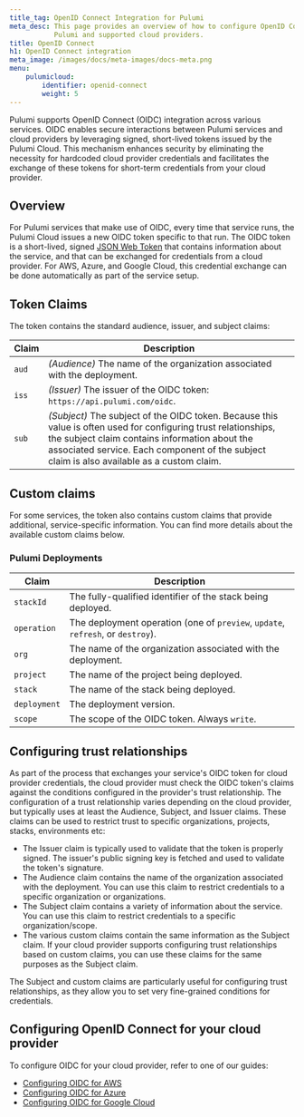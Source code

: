 ```yaml
---
title_tag: OpenID Connect Integration for Pulumi
meta_desc: This page provides an overview of how to configure OpenID Connect integration between
           Pulumi and supported cloud providers.
title: OpenID Connect
h1: OpenID Connect integration
meta_image: /images/docs/meta-images/docs-meta.png
menu:
    pulumicloud:
        identifier: openid-connect
        weight: 5
---
```


Pulumi supports OpenID Connect (OIDC) integration across various services. OIDC enables secure interactions between Pulumi services and cloud providers by leveraging signed, short-lived tokens issued by the Pulumi Cloud. This mechanism enhances security by eliminating the necessity for hardcoded cloud provider credentials and facilitates the exchange of these tokens for short-term credentials from your cloud provider.

## Overview

For Pulumi services that make use of OIDC, every time that service runs, the Pulumi Cloud issues a new OIDC token specific to that run. The OIDC token is a short-lived, signed [JSON Web Token](https://jwt.io) that contains information about the service, and that can be exchanged for credentials from a cloud provider. For AWS, Azure, and Google Cloud, this credential exchange can be done automatically as part of the service setup.

## Token Claims

The token contains the standard audience, issuer, and subject claims:

| Claim | Description                                                                                                                                                                                                                                                                                                                                                                                                                   |
|-------|-------------------------------------------------------------------------------------------------------------------------------------------------------------------------------------------------------------------------------------------------------------------------------------------------------------------------------------------------------------------------------------------------------------------------------|
| `aud` | _(Audience)_ The name of the organization associated with the deployment.                                                                                                                                                                                                                                                                                                                                                     |
| `iss` | _(Issuer)_ The issuer of the OIDC token: `https://api.pulumi.com/oidc`.                                                                                                                                                                                                                                                                                                                                                       |
| `sub` | _(Subject)_ The subject of the OIDC token. Because this value is often used for configuring trust relationships, the subject claim contains information about the associated service. Each component of the subject claim is also available as a custom claim. |

## Custom claims

For some services, the token also contains custom claims that provide additional, service-specific information. You can find more details about the available custom claims below.

### Pulumi Deployments

| Claim        | Description                                                                     |
|--------------|---------------------------------------------------------------------------------|
| `stackId`    | The fully-qualified identifier of the stack being deployed.                     |
| `operation`  | The deployment operation (one of `preview`, `update`, `refresh`, or `destroy`). |
| `org`        | The name of the organization associated with the deployment.                    |
| `project`    | The name of the project being deployed.                                         |
| `stack`      | The name of the stack being deployed.                                           |
| `deployment` | The deployment version.                                                         |
| `scope`      | The scope of the OIDC token. Always `write`.                                    |

## Configuring trust relationships

As part of the process that exchanges your service's OIDC token for cloud provider credentials, the cloud provider must check the OIDC token's claims against the conditions configured in the provider's trust relationship. The configuration of a trust relationship varies depending on the cloud provider, but typically uses at least the Audience, Subject, and Issuer claims. These claims can be used to restrict trust to specific organizations, projects, stacks, environments etc:

- The Issuer claim is typically used to validate that the token is properly signed. The issuer's public signing key is fetched and used to validate the token's signature.
- The Audience claim contains the name of the organization associated with the deployment. You can use this claim to restrict credentials to a specific organization or organizations.
- The Subject claim contains a variety of information about the service. You can use this claim to restrict credentials to a specific organization/scope.
- The various custom claims contain the same information as the Subject claim. If your cloud provider supports configuring trust relationships based on custom claims, you can use these claims for the same purposes as the Subject claim.

The Subject and custom claims are particularly useful for configuring trust relationships, as they allow you to set very fine-grained conditions for credentials.

## Configuring OpenID Connect for your cloud provider

To configure OIDC for your cloud provider, refer to one of our guides:

- [Configuring OIDC for AWS](/docs/pulumi-cloud/oidc/aws/)
- [Configuring OIDC for Azure](/docs/pulumi-cloud/oidc/azure/)
- [Configuring OIDC for Google Cloud](/docs/pulumi-cloud/oidc/gcp/)
